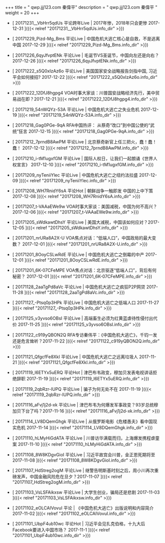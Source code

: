 +++
title = "  qwp.jjj123.com 秦偉平"
description = "  qwp.jjj123.com 秦偉平  "
weight = 20
+++



* [  20171231__VbHrr5qdUs 平论跨年Live  | 2017年惨，2018年只会更惨         2017-12-31  ]({{< relref "20171231__VbHrr5qdUs.info_dir" >}})


* [  20171229_Pizd-Mg_Bms 平论Live | 中国危机大逃亡核心是自救，不是逃离中国 2017-12-29  ]({{< relref "20171229_Pizd-Mg_Bms.info_dir" >}})


* [  20171226_6qyJfvptENk 平论Live | 毛诞节VS圣诞节，中国向左还是向右？2017-12-26  ]({{< relref "20171226_6qyJfvptENk.info_dir" >}})


* [  20171222_s5Q0xIzAz6o 平论Live | 美国国家安全战略报告剑指中国, 习近平会如何接招? 2017-12-22  ]({{< relref "20171222_s5Q0xIzAz6o.info_dir" >}})


* [  20171222_12DfJ8hgpg4 VOA时事大家谈：川普国安战略经济先行，美中贸易战在即？2017-12-21  ]({{< relref "20171222_12DfJ8hgpg4.info_dir" >}})


* [  20171219_54nWQYz-53A 平论Live | 中国危机大逃亡之失业危机 2017-12-19  ]({{< relref "20171219_54nWQYz-53A.info_dir" >}})


* [  20171218_Gag0PGe-9qA RFA中国热评： 从蔡奇“改口”到中国公使的“武统”狂言  2017-12-15  ]({{< relref "20171218_Gag0PGe-9qA.info_dir" >}})


* [  20171212_7prndB8AwPM 平论Live | 北京蔡奇新官上任三把火，蠢！蠢！蠢！ 2017-12-12  ]({{< relref "20171212_7prndB8AwPM.info_dir" >}})


* [  20171210_i-tM1ugxfGM 平论Live | 国际人权日，让我们一起朗诵《世界人权宣言》  2017-12-10  ]({{< relref "20171210_i-tM1ugxfGM.info_dir" >}})


* [  20171209_nyTeniiYlec 平论Live | 中国危机大逃亡之纽约法拉盛 2017-12-09  ]({{< relref "20171209_nyTeniiYlec.info_dir" >}})


* [  20171208_WH7RnidY6sA 平论Hot | 朝鲜战争一触即发 中国的上中下策 2017-12-08  ]({{< relref "20171208_WH7RnidY6sA.info_dir" >}})


* [  20171207_t-VAAaEWe9w VOA时事大家谈：美国减税，中国为何不高兴？2017-12-06  ]({{< relref "20171207_t-VAAaEWe9w.info_dir" >}})


* [  20171205_sWdkawtDhsY 平论Live | 美国大减税，中国该如何应对？2017-12-05  ]({{< relref "20171205_sWdkawtDhsY.info_dir" >}})


* [  20171201_nrURa8A2X-U VOA焦点对话：“低端人口”，中国政局的最大变数？ 2017-12-01  ]({{< relref "20171201_nrURa8A2X-U.info_dir" >}})


* [  20171201_8OoyCSLwRdE 平论Live | 中国危机大逃亡之倒霉的中产 2017-12-01  ]({{< relref "20171201_8OoyCSLwRdE.info_dir" >}})


* [  20171201_6K-07CFeMPE VOA焦点对话：北京驱逐“低端人口”，背后有何秘密？ 2017-12-01  ]({{< relref "20171201_6K-07CFeMPE.info_dir" >}})


* [  20171128_2aaTgPd8aVc 平论Live | 中国危机大逃亡之疯狂P2P网贷 2017-11-28  ]({{< relref "20171128_2aaTgPd8aVc.info_dir" >}})


* [  20171127_-Ptsq0p3HPk 平论Live | 中国危机大逃亡之低端人口 2017-11-27  ]({{< relref "20171127_-Ptsq0p3HPk.info_dir" >}})


* [  20171125_v3yvso6OBsI 平论Live | 高端畜生必须为红黄蓝虐待性侵付出代价 2017-11-25  ]({{< relref "20171125_v3yvso6OBsI.info_dir" >}})


* [  20171122_c919yQBON2Q RFA专访秦伟平：《中国危机大逃亡》，千钧一发还是危言耸听？2017-11-22  ]({{< relref "20171122_c919yQBON2Q.info_dir" >}})


* [  20171121_QfgcfFe8XkI 平论Live | 中国危机大逃亡之远离垃圾人 2017-11-21  ]({{< relref "20171121_QfgcfFe8XkI.info_dir" >}})


* [  20171119_l6ETYx5uERQ 平论Hot | 津巴布韦政变，穆加贝发表电视讲话拒绝辞职 2017-11-19  ]({{< relref "20171119_l6ETYx5uERQ.info_dir" >}})


* [  20171119_2qbRzr-IUPQ 平论Live | 骗子为何无处不在  2017-11-19  ]({{< relref "20171119_2qbRzr-IUPQ.info_dir" >}})


* [  20171116_aFvj1j2d-xk 平论Live | 津巴布韦为何爆发军事政变？93岁总统穆加贝下台了吗？2017-11-16  ]({{< relref "20171116_aFvj1j2d-xk.info_dir" >}})


* [  20171114_LV8DQemGhgk 平论Live | 从俄罗斯电影《危楼愚夫》看中国现实危机 2017-11-14  ]({{< relref "20171114_LV8DQemGhgk.info_dir" >}})


* [  20171110_hLMyHiGdATA 平论Live | 川普访华满载而归，上海爆发携程虐童案 2017-11-10  ]({{< relref "20171110_hLMyHiGdATA.info_dir" >}})


* [  20171108_8W8KDgvGioI 平论Live | 习近平故宫会川普，金正恩死期将至  2017-11-08  ]({{< relref "20171108_8W8KDgvGioI.info_dir" >}})


* [  20171107_HdStreg2ogM 平论Live  | 继警告明斯基时刻之后，周小川再次重磅发声，中国金融风险危在旦夕？2017-11-07  ]({{< relref "20171107_HdStreg2ogM.info_dir" >}})


* [  20171103_VsLSFAikxsw 平论Live | 大学生创业，骗局还是悲剧 2017-11-03  ]({{< relref "20171103_VsLSFAikxsw.info_dir" >}})


* [  20171102_eOLCAIVovuI 平论 | 《中国危机大逃亡》出版说明和内容简介 2017-11-02  ]({{< relref "20171102_eOLCAIVovuI.info_dir" >}})


* [  20171101_UbpF4ub10wc 平论Hot | 习近平会见扎克伯格，十九大后Facebook要进入中国市场？ 2017-11-1  ]({{< relref "20171101_UbpF4ub10wc.info_dir" >}})

